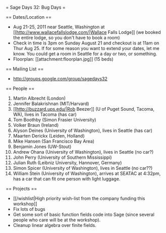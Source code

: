 = Sage Days 32: Bug Days =

== Dates/Location ==

 * Aug 21-25, 2011 near Seattle, Washington at [[http://www.wallacefallslodge.com/|Wallace Falls Lodge]] (we booked the entire lodge, so you don't have to book a room)
 * Check in time is 3pm on Sunday August 21 and checkout is at 11am on Thur Aug 25.  If for some reason you want to extend your dates, let me know.  You could get a room in Seattle for a day or two, or something. 
 * Floorplan: [[attachment:floorplan.jpg]] (15 beds)

== Mailing List ==

 *  http://groups.google.com/group/sagedays32

== People ==

 1. Martin Albrecht (London)
 1. Jennifer Balakrishnan (MIT/Harvard)
 1. [[http://buzzard.ups.edu/|Rob Beezer]] (U of Puget Sound, Tacoma, WA), lives in Tacoma (has car)
 1. Tom Boothby (Simon Frasier University)
 1. Volker Braun (Ireland)
 1. Alyson Deines (University of Washington), lives in Seattle (has car)
 1. Maarten Derickx (Leiden, Holland)
 1. Mike Hansen (San Francisco Bay Area)
 1. Benjamin Jones (UW-Stout)
 1. Andrew Ohana (University of Washington), lives in Seattle (no car?)
 1. John Perry (University of Southern Mississippi)
 1. Julian Ruth (Leibniz University, Hannover, Germany)
 1. Simon Spicer (University of Washington), lives in Seattle (no car??)
 1. William Stein (University of Washington), arrives at SEATAC at 4:32pm, has a car that can fit one person with light luggage.


== Projects ==

 * [[/wishlist|High priority wish-list from the company funding this workshop]]
 * Fix lots of bugs
 * Get some sort of basic function fields code into Sage (since several people who care will be at the workshop).
 * Cleanup linear algebra over finite fields.
